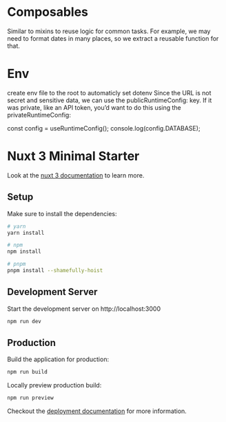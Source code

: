 # Composables

Similar to mixins
to reuse logic for common tasks. For example, we may need to format dates in many places,
so we extract a reusable function for that.

# Env

create env file to the root to automaticly set dotenv
Since the URL is not secret and sensitive data, we can use the publicRuntimeConfig: key.
If it was private, like an API token, you’d want to do this using the privateRuntimeConfig:

const config = useRuntimeConfig();
console.log(config.DATABASE);

# Nuxt 3 Minimal Starter

Look at the [nuxt 3 documentation](https://v3.nuxtjs.org) to learn more.

## Setup

Make sure to install the dependencies:

```bash
# yarn
yarn install

# npm
npm install

# pnpm
pnpm install --shamefully-hoist
```

## Development Server

Start the development server on http://localhost:3000

```bash
npm run dev
```

## Production

Build the application for production:

```bash
npm run build
```

Locally preview production build:

```bash
npm run preview
```

Checkout the [deployment documentation](https://v3.nuxtjs.org/guide/deploy/presets) for more information.
